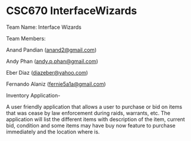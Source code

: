 # CSC670 InterfaceWizards

Team Name: Interface Wizards

Team Members:

Anand Pandian (anand2@gmail.com)

Andy Phan (andy.p.phan@gmail.com)

Eber Diaz (diazeber@yahoo.com)

Fernando Alaniz (fernie5a1a@gmail.com) 

Inventory Application-

A user friendly application that allows a user to purchase or bid on items that was cease by law enforcement during raids, warrants, etc. The application will list the different items with description of the item, current bid, condition and some items may have buy now feature to purchase immediately and the location where is. 
